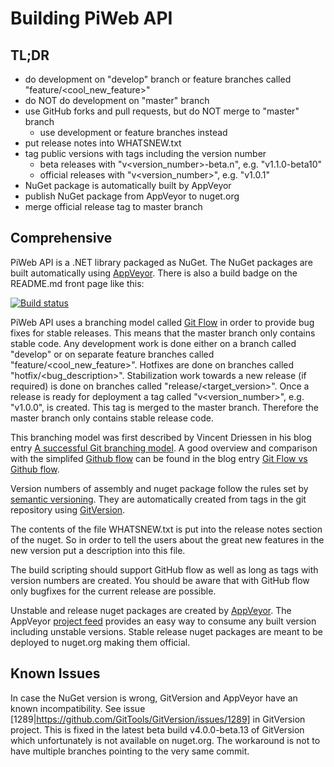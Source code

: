 Building PiWeb API
==================

TL;DR
-----

* do development on "develop" branch or feature branches called "feature/<cool_new_feature>"
* do NOT do development on "master" branch
* use GitHub forks and pull requests, but do NOT merge to "master" branch
    * use development or feature branches instead
* put release notes into WHATSNEW.txt
* tag public versions with tags including the version number
    * beta releases with "v<version_number>-beta.n", e.g. "v1.1.0-beta10"
    * official releases with "v<version_number>", e.g. "v1.0.1"
* NuGet package is automatically built by AppVeyor 
* publish NuGet package from AppVeyor to nuget.org
* merge official release tag to master branch

Comprehensive
-------------

PiWeb API is a .NET library packaged as NuGet. The NuGet packages are built automatically using
[AppVeyor](https://ci.appveyor.com/project/czjlorenz/piweb-api). There is also a build badge on
the README.md front page like this:

[![Build status](https://ci.appveyor.com/api/projects/status/q48run5x0ge40h9p?svg=true)](https://ci.appveyor.com/project/czjlorenz/piweb-api)

PiWeb API uses a branching model called
[Git Flow](http://nvie.com/posts/a-successful-git-branching-model/)
in order to provide bug fixes for stable releases. This means that the master branch
only contains stable code. Any development work is done either on a branch called "develop"
or on separate feature branches called "feature/<cool_new_feature>". Hotfixes are done
on branches called "hotfix/<bug_description>". Stabilization work towards a new
release (if required) is done on branches called "release/<target_version>". Once a
release is ready for deployment a tag called "v<version_number>", e.g. "v1.0.0", is
created. This tag is merged to the master branch. Therefore the master branch only
contains stable release code.

This branching model was first described by Vincent Driessen in
his blog entry
[A successful Git branching model](http://nvie.com/posts/a-successful-git-branching-model/).
A good overview and comparison with the simplifed
[Github flow](https://guides.github.com/introduction/flow/) can be found in the blog entry
[Git Flow vs Github flow](https://lucamezzalira.com/2014/03/10/git-flow-vs-github-flow/).

Version numbers of assembly and nuget package follow the rules set by
[semantic versioning](https://semver.org/). They are automatically created
from tags in the git repository using
[GitVersion](https://gitversion.readthedocs.io/en/latest/examples/).

The contents of the file WHATSNEW.txt is put into the release notes section
of the nuget. So in order to tell the users about the great new features
in the new version put a description into this file.

The build scripting should support GitHub flow as well as long as tags with version
numbers are created. You should be aware that with GitHub flow only bugfixes for the
current release are possible.

Unstable and release nuget packages are created by [AppVeyor](https://ci.appveyor.com/project/czjlorenz/piweb-api).
The AppVeyor [project feed](https://ci.appveyor.com/nuget/piweb-api) provides
an easy way to consume any built version including unstable versions.
Stable release nuget packages are meant to be deployed to nuget.org making them
official.


Known Issues
------------

In case the NuGet version is wrong, GitVersion and AppVeyor have an known incompatibility.
See issue [1289|https://github.com/GitTools/GitVersion/issues/1289] in GitVersion project.
This is fixed in the latest beta build v4.0.0-beta.13 of GitVersion which unfortunately
is not available on nuget.org. The workaround is not to have multiple branches pointing
to the very same commit.